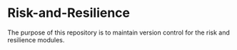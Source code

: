# Risk-and-Resilience
The purpose of this repository is to maintain version control for the risk and resilience modules.
